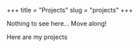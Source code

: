 +++
title = "Projects"
slug = "projects"
+++

Nothing to see here... Move along!

Here are my projects
